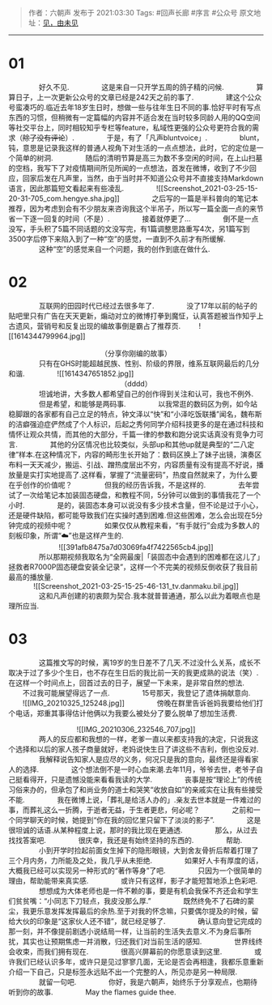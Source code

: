 

> 作者：六朝声
> 发布于 2021:03:30
> Tags: #回声长廊 #序言 #公众号
> 原文地址：[见，由未见](https://mp.weixin.qq.com/s?__biz=MzUyMjU3NzI2MA==&mid=2247483708&idx=1&sn=24fbffaa0f307148485e34ea335c7f09&chksm=f9c8f53fcebf7c2924fab7ae8b6a29ca5e03b17d6633b2d5231204a121edb6e73c1e39a3b5e5#rd)

***
# 01
　　
　　好久不见.
　　
　　这是来自一只开学五周的鸽子精的问候.
　　
　　算算日子，上一次更新公众号的文章已经是242天之前的事了.
　　
　　建这个公众号蛮凑巧的.临近去年18岁生日时，想做一些与往年生日不同的事.恰好平时有写点东西的习惯，但稍微有一定篇幅的内容并不适合发在当时较多同龄人用的QQ空间等社交平台上，同时相较知乎专栏等feature，私域性更强的公众号更符合我的需求（~~除了没有评论~~）.
　　
　　于是，有了「凡声bluntvoice」.
　　
　　blunt，钝，意思是记录我这样的普通人视角下对生活的一点点想法，此时，它的定位是一个简单的树洞.
　　
　　随后的清明节算是高三为数不多空闲的时间，在上山扫墓的空档，我写下了对疫情期间所见所闻的一点想法，首发在微博，收到了不少回应，回家后发在凡声里，当然，由于当时并不知道公众号并不直接支持Markdown语言，因此那篇短文看起来有些凌乱.
　　
　　![[Screenshot_2021-03-25-15-20-31-705_com.hengye.sha.jpg]]
　　
　　之后写的一篇是半科普向的笔记本推荐，因为考虑到会有不少朋友来咨询我这个半吊子，所以写一篇全面一点的来节省一下逐一回复的时间（不是）.
　　
　　接着就停更了...
　　
　　倒不是一点没写，手头积了5篇不同话题的文没写完，有1篇调整思路重写4次，另1篇写到3500字后停下来陷入到了一种“空”的感觉，一直到不久前才有所缓解.
　　
　　这种“空”的感觉来自一个问题，我的创作到底在做什么.
　　
# 02
　　
　　互联网的田园时代已经过去很多年了.
　　
　　没了17年以前的帖子的贴吧里只有广告在天天更新，煽动对立的微博打拳到魔怔，认真答题被当作知乎上古遗风，营销号和反复出现的编故事倒是霸占了推荐页.
　　
![[1614344799964.jpg]]
　　<center>（分享你刚编的故事）</center>
　　
　　只有在GHS时能超越民族、性别、阶级的界限，维系互联网最后的几分和谐.
　　
　　![[1614347651852.jpg]]
　　<center>（dddd）</center>
　　
　　坦诚地讲，大多数人都希望自己的创作得到关注和认可，我也不例外.
　　
　　但是希望，和能够是两码事.
　　
　　以我常逛的数码区为例，如今站稳脚跟的各家都有自己立足的特点，钟文泽以“快”和“小泽吃饭联播”闻名，魏布斯的洁癖强迫症俨然成了个人标识，后起之秀何同学介绍科技更多的是在通过科技和情怀让观众共情，而其他的大部分，千篇一律的参数和跑分说实话真没有竞争力可言.
　　
　　其他的分区情况也比较类似，头部up和其他up就是典型的“二八定律”样本.在这种情况下，内容的畸形生长开始了：数码区换上了妹子出镜，演奏区布料一天天减少，搬运、引战、蹭热度层出不穷，内容质量有没有提高不好说，播放量是实打实地提高了.这样看，掌握了“流量密码”，热度自然就来了，为什么要在乎创作的价值呢？
　　
　　但我的经历告诉我，不是这样的.
　　
　　去年尝试了一次给笔记本加装固态硬盘，和教程不同，5分钟可以做到的事情我花了一个小时.
　　
　　是的，装固态本身可以说没有多少技术含量，但不论是过于小心，还是硬件缺陷，都可能导致我们在实操时遇到困难.但这些困难，怎么会出现在5分钟完成的视频中呢？
　　
　　如果仅仅从教程来看，“有手就行”会成为多数人的刻板印象，所谓“☁️”也是这样产生的.
　　<center>![[391afb8475a7d03069fa4f7422565cb4.jpg]]</center>
　　
　　所以那期视频我取名为“全网最废|「装固态中会遇到的困难都在这儿了」拯救者R7000P固态硬盘安装全记录”，这样一个不完美的视频反倒收获了我目前最高的播放量.
　　<center>![[Screenshot_2021-03-25-15-25-46-131_tv.danmaku.bil.jpg]]</center>
　　
　　这和凡声创建的初衷颇为契合.我本就普普通通，那么以此为着眼点也是理所应当.
　　
# 03
　　
　　这篇推文写的时候，离19岁的生日差不了几天.不过没什么关系，成长不取决于过了多少个生日，也不存在生日后的我比前一天的我更成熟的说法（笑）.在这样一个时间点上，回首过去的日子，展望一下未来，是非常自然的想法.
　　不过我可能展望得远了一点.
　　
　　15号那天，我登记了遗体捐献意向.
　　![[IMG_20210325_125248.jpg]]
　　
　　傍晚在群里告诉爸妈我要给他们打个电话，郑重其事得估计他俩以为我要么被处分了要么脱单了想加生活费.
　　<center>![[IMG_20210306_232546_707.jpg]]</center>
　　
　　两人的反应都和我想的一样，老爹一直以来都支持我的决定，只说我这个选择和以后的家人孩子商量就好，老妈说快生日了讲这些不吉利，倒也没反对.
　　
　　我解释说告知家人是应尽的义务，何况只是我的意向，最终还是得看家人的选择.
　　
　　这个想法倒不是一时心血来潮.去年11月，爷爷去世，老爷子自己挺看得开，只是遗憾没能来看看我读的大学.
　　
　　丧事是按“理论上”的传统习俗来办的，但承包了和尚业务的道士和哭笑“收放自如”的亲戚实在让我有些接受不能.
　　
　　我在微博上说，「葬礼是给活人办的」.亲友去世本就是一件难过的事，而葬礼这么一折腾，于逝者无益，于生者更悲，何必呢？
　　
　　之前和一个同学聊天的时候，她提到“你在我的回忆里只留下了淡淡的影子”.
　　
　　这是很坦诚的话语.从某种程度上说，那时的我比现在更通透.
　　
　　那么，从过去找找答案吧.
　　
　　很庆幸，我还是有始终坚持的东西的.
　　
　　帮助.
　　
　　小到开学时捡起前面女生掉下的隐形眼镜，大到舍友骨折后帮着打理了三个月内务，力所能及之处，我几乎从未拒绝.
　　
　　如果好人卡有厚度的话，大概我已经可以实现另一种形式的“著作等身”了吧.
　　
　　只因为一个很简单的理由，帮助能带来真实感.
　　
　　或许只有这样，影子才能短暂地添上色彩吧.
　　
　　想想成为大体老师也是一件不赖的事，要是有机会我保不齐还会和学生们贫贫嘴：“小同志下刀轻点，我皮没那么厚.”
　　
　　既然终免不了石碑的蒙尘，我更乐意发挥发挥最后的余热.至于对我的怀念嘛，只要偶尔提及的时候，留给大伙的印象是“这家伙人还不错”，就已经足够了.
　　
　　确认意向登记完成的那一刻，并不像提前剧透小说结局一样，让当前的生活失去意义.不为身后事所扰，其实也让预期焦虑一并消散，归还我们对当前生活的感知.
　　
　　世界线终会收束，而我们拥有现在.
　　
　　很高兴屏幕前的你愿意读到这里.
　　
　　或许我们已经认识多年，或许只是见过寥寥几面，无论是否会再相逢，我都乐意重新介绍一下自己，只是标签永远贴不出一个完整的人，所见亦是另一种局限.
　　
　　就留一句吧.
　　
　　你好，我是六朝声，始终乐于分享观点，也期待听到你的故事.
　　
　　May the flames guide thee.
　　
　　
　　

　　
　　